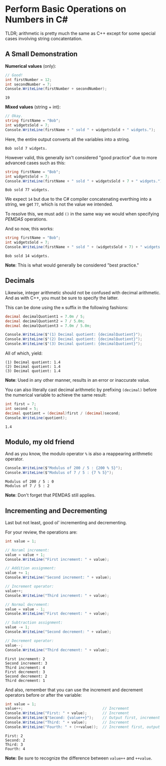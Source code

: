 # Perform Basic Operations on Numbers in C#

TLDR; arithmetic is pretty much the same as C++ except for some special cases involving string concatentation.

## A Small Demonstration

**Numerical values** (only):
```cs
// Good!
int firstNumber = 12;
int secondNumber = 7;
Console.WriteLine(firstNumber + secondNumber);
```

```
19
```

**Mixed values** (string + int):
```cs
// Okay.
string firstName = "Bob";
int widgetsSold = 7;
Console.WriteLine(firstName + " sold " + widgetsSold + " widgets.");
```

Here, the entire output converts all the variables into a string.
```
Bob sold 7 widgets.
```

However valid, this generally isn't considered "good practice" due to more advanced cases such as this:
```cs
string firstName = "Bob";
int widgetsSold = 7;
Console.WriteLine(firstName + " sold " + widgetsSold + 7 + " widgets.");
```

```
Bob sold 77 widgets.
```

We expect `14` but due to the C# compiler concatenating everthing into a string, we get `77`, which is not the value we intended.

To resolve this, we must add `()` in the same way we would when specifying *PEMDAS* operations.

And so now, this works:
```cs
string firstName = "Bob";
int widgetsSold = 7;
Console.WriteLine(firstName + " sold " + (widgetsSold + 7) + " widgets.");
```

```
Bob sold 14 widgets.
```

**Note**: This is what would generally be considered "best practice."

## Decimals

Likewise, integer arithmetic should not be confused with decimal arithmetic. And as with C++, you must be sure to specify the latter.

This can be done using the `m` suffix in the following fashions:
```cs
decimal decimalQuotient1 = 7.0m / 5;
decimal decimalQuotient2 = 7 / 5.0m;
decimal decimalQuotient3 = 7.0m / 5.0m;

Console.WriteLine($"(1) Decimal quotient: {decimalQuotient}");
Console.WriteLine($"(2) Decimal quotient: {decimalQuotient}");
Console.WriteLine($"(3) Decimal quotient: {decimalQuotient}");
```

All of which, yield:
```
(1) Decimal quotient: 1.4
(2) Decimal quotient: 1.4
(3) Decimal quotient: 1.4
```

**Note**: Used in any other manner, results in an error or inaccurate value.

You can also literally cast decimal arithmetic by prefixing `(decimal)` before the numerical variable to achieve the same result:

```cs
int first = 7;
int second = 5;
decimal quotient = (decimal)first / (decimal)second;
Console.WriteLine(quotient);
```

```
1.4
```

## Modulo, my old friend

And as you know, the modulo operator `%` is also a reappearing arithmetic operator.
```cs
Console.WriteLine($"Modulus of 200 / 5 : {200 % 5}");
Console.WriteLine($"Modulus of 7 / 5 : {7 % 5}");
```

```
Modulus of 200 / 5 : 0
Modulus of 7 / 5 : 2
```

**Note**: Don't forget that PEMDAS still applies.

## Incrementing and Decrementing

Last but not least, good ol' incrementing and decrementing.

For your review, the operations are:
```cs
int value = 1;

// Noraml increment:
value = value + 1;
Console.WriteLine("First increment: " + value);

// Addition assignment:
value += 1;
Console.WriteLine("Second increment: " + value);

// Increment operator:
value++;
Console.WriteLine("Third increment: " + value);

// Normal decrement:
value = value - 1;
Console.WriteLine("First decrement: " + value);

// Subtraction assignment:
value -= 1;
Console.WriteLine("Second decrement: " + value);

// Decrement operator:
value--;
Console.WriteLine("Third decrement: " + value);
```

```
First increment: 2
Second increment: 3
Third increment: 4
First decrement: 3
Second decrement: 2
Third decrement: 1
```

And also, remember that you can use the increment and decrement operators before or after the variable:
```cs
int value = 1;
value++;                                    // Increment
Console.WriteLine("First: " + value);       // Increment
Console.WriteLine($"Second: {value++}");    // Output first, increment after
Console.WriteLine("Third: " + value);       // Increment
Console.WriteLine("Fourth: " + (++value));  // Increment first, output after
```

```
First: 2
Second: 2
Third: 3
Fourth: 4
```

**Note:** Be sure to recognize the difference between `value++` and `++value`.
